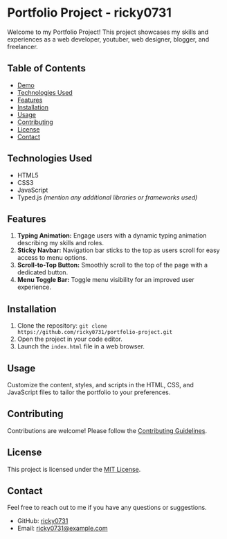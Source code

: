 # Portfolio Project - ricky0731

Welcome to my Portfolio Project! This project showcases my skills and experiences as a web developer, youtuber, web designer, blogger, and freelancer.

## Table of Contents
- [Demo](#demo)
- [Technologies Used](#technologies-used)
- [Features](#features)
- [Installation](#installation)
- [Usage](#usage)
- [Contributing](#contributing)
- [License](#license)
- [Contact](#contact)

## Technologies Used
- HTML5
- CSS3
- JavaScript
- Typed.js *(mention any additional libraries or frameworks used)*

## Features
1. **Typing Animation:** Engage users with a dynamic typing animation describing my skills and roles.
2. **Sticky Navbar:** Navigation bar sticks to the top as users scroll for easy access to menu options.
3. **Scroll-to-Top Button:** Smoothly scroll to the top of the page with a dedicated button.
4. **Menu Toggle Bar:** Toggle menu visibility for an improved user experience.

## Installation
1. Clone the repository: `git clone https://github.com/ricky0731/portfolio-project.git`
2. Open the project in your code editor.
3. Launch the `index.html` file in a web browser.

## Usage
Customize the content, styles, and scripts in the HTML, CSS, and JavaScript files to tailor the portfolio to your preferences.

## Contributing
Contributions are welcome! Please follow the [Contributing Guidelines](CONTRIBUTING.md).

## License
This project is licensed under the [MIT License](LICENSE).

## Contact
Feel free to reach out to me if you have any questions or suggestions.
- GitHub: [ricky0731](https://github.com/ricky0731)
- Email: ricky0731@example.com
